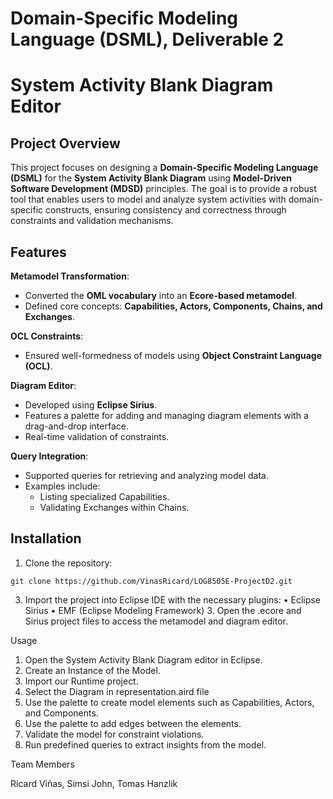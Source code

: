 # Domain-Specific Modeling Language (DSML), Deliverable 2

# **System Activity Blank Diagram Editor**

## **Project Overview**
This project focuses on designing a **Domain-Specific Modeling Language (DSML)** for the **System Activity Blank Diagram** using **Model-Driven Software Development (MDSD)** principles. The goal is to provide a robust tool that enables users to model and analyze system activities with domain-specific constructs, ensuring consistency and correctness through constraints and validation mechanisms.

## **Features**
**Metamodel Transformation**: 
  - Converted the **OML vocabulary** into an **Ecore-based metamodel**.
  - Defined core concepts: **Capabilities, Actors, Components, Chains, and Exchanges**.
  
**OCL Constraints**:
  - Ensured well-formedness of models using **Object Constraint Language (OCL)**.

**Diagram Editor**:
  - Developed using **Eclipse Sirius**.
  - Features a palette for adding and managing diagram elements with a drag-and-drop interface.
  - Real-time validation of constraints.

**Query Integration**:
  - Supported queries for retrieving and analyzing model data.
  - Examples include:
    - Listing specialized Capabilities.
    - Validating Exchanges within Chains.

## **Installation**
1. Clone the repository:
```
git clone https://github.com/VinasRicard/LOG8505E-ProjectD2.git
```
  

3.	Import the project into Eclipse IDE with the necessary plugins:
	•	Eclipse Sirius
	•	EMF (Eclipse Modeling Framework)
	3.	Open the .ecore and Sirius project files to access the metamodel and diagram editor.

Usage

1.	Open the System Activity Blank Diagram editor in Eclipse.
2.	Create an Instance of the Model.
3.	Import our Runtime project.
4.	Select the Diagram in representation.aird file
5.	Use the palette to create model elements such as Capabilities, Actors, and Components.
6.	Use the palette to add edges between the elements.
7.	Validate the model for constraint violations.
8.	Run predefined queries to extract insights from the model.

Team Members 

Ricard Viñas, Simsi John, Tomas Hanzlik	
